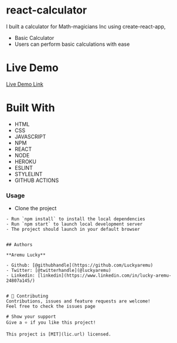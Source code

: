 # react-calculator
I built a calculator for Math-magicians Inc using create-react-app,

- Basic Calculator
- Users can perform basic calculations with ease


# Live Demo
[Live Demo Link](https://react-calculator2.herokuapp.com/) 


# Built With

- HTML 
- CSS
- JAVASCRIPT
- NPM
- REACT
- NODE
- HEROKU
- ESLINT
- STYLELINT
- GITHUB ACTIONS

### Usage
- Clone the project 
```
- Run `npm install` to install the local dependencies
- Run `npm start` to launch local development server
- The project should launch in your default browser


## Authors

**Aremu Lucky**

- Github: [@githubhandle](https://github.com/Luckyaremu)
- Twitter: [@twitterhandle](@luckyaremu)
- Linkedin: [linkedin](https://www.linkedin.com/in/lucky-aremu-24807a145/)


# 🤝 Contributing
Contributions, issues and feature requests are welcome!
Feel free to check the issues page

# Show your support
Give a ⭐️ if you like this project!

This project is [MIT](lic.url) licensed.